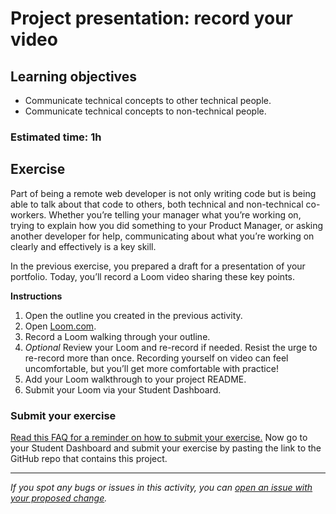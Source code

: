 # Project presentation: record your video

## Learning objectives

- Communicate technical concepts to other technical people.
- Communicate technical concepts to non-technical people.

### Estimated time: 1h

## Exercise

Part of being a remote web developer is not only writing code but is being able to talk about that code to others, both technical and non-technical co-workers. Whether you’re telling your manager what you’re working on, trying to explain how you did something to your Product Manager, or asking another developer for help, communicating about what you’re working on clearly and effectively is a key skill.

In the previous exercise, you prepared a draft for a presentation of your portfolio. Today, you’ll record a Loom video sharing these key points. 

**Instructions**

1. Open the outline you created in the previous activity.
2. Open [Loom.com](http://Loom.com).
3. Record a Loom walking through your outline. 
4. *Optional* Review your Loom and re-record if needed. Resist the urge to re-record more than once. Recording yourself on video can feel uncomfortable, but you’ll get more comfortable with practice!
5. Add your Loom walkthrough to your project README.
6. Submit your Loom via your Student Dashboard.

### Submit your exercise

[Read this FAQ for a reminder on how to submit your exercise.](https://microverse.zendesk.com/hc/en-us/articles/360061344234)
Now go to your Student Dashboard and submit your exercise by pasting the link to the GitHub repo that contains this project.

---

*If you spot any bugs or issues in this activity, you can [open an issue with your proposed change](https://github.com/microverseinc/curriculum-transversal-skills/blob/main/git-github/articles/open_issue.md).*
